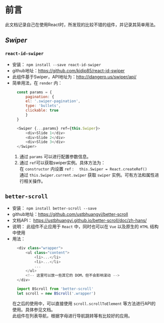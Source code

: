 # 前言
此文档记录自己在使用React时，所发现的比较不错的组件，并记录其简单用法。

## *Swiper*
### `react-id-swiper` 
- 安装： `npm install --save react-id-swiper` 
- github地址：https://github.com/kidjp85/react-id-swiper
- 此组件基于Swiper，API地址为：http://idangero.us/swiper/api/
- 简单用法，在 `render` 内：  
  ```javascript
    const params = {
        pagination: {
        el: '.swiper-pagination',
        type: 'bullets',
        clickable: true
        }
    }

    <Swiper {...params} ref={this.Swiper}>
        <div>Slide 1</div>
        <div>Slide 2</div>
        <div>Slide 3</div>
    </Swiper>
  ```
  1. 通过 `params` 可以进行配置参数信息。  
  2. 通过 `ref`可以获取swiper实例。具体方法为：  
    在 `constructor` 内设置 `ref` : `  this.Swiper = React.createRef()`  
    通过 `this.Swiper.current.swiper` 获取 `swiper` 实例。可有方法和属性进行相关操作。

## `better-scroll` 
- 安装： `npm install better-scroll --save`
- github地址：https://github.com/ustbhuangyi/better-scroll
- 文档API： https://ustbhuangyi.github.io/better-scroll/doc/zh-hans/
- 说明： 此组件不止应用于 `React` 中，同时也可以在 `Vue` 以及原生的 `HTML` 结构中使用
- 用法：  
  ```javascript
    <div class="wrapper">
        <ul class="content">
            <li>...</li>
            <li>...</li>
            ...
        </ul>
        <!-- 这里可以放一些其它的 DOM，但不会影响滚动 -->
    </div>

    import BScroll from 'better-scroll'
    let scroll = new BScroll('.wrapper')
  ```
  在之后的使用中，可以直接使用 `scroll.scrollToElement` 等方法进行API的使用。具体参见文档。  
  此组件在列表导航，根据字母进行导航跳转等有比较好的应用。